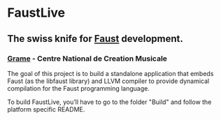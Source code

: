 # FaustLive 


## The swiss knife for [Faust](https://faust.grame.fr) development.

### [Grame](http://www.grame.fr) - Centre National de Creation Musicale

The goal of this project is to build a standalone application that embeds Faust (as the libfaust library) and LLVM compiler to provide dynamical compilation for the Faust programming language.

To build FaustLive, you’ll have to go to the folder "Build" and follow the platform specific README.
